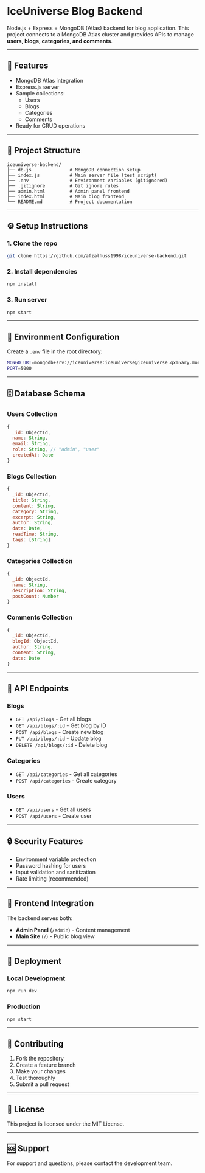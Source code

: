 # IceUniverse Blog Backend

Node.js + Express + MongoDB (Atlas) backend for blog application.
This project connects to a MongoDB Atlas cluster and provides APIs to manage **users, blogs, categories, and comments**.

---

## 🚀 Features
- MongoDB Atlas integration
- Express.js server
- Sample collections:
  - Users
  - Blogs
  - Categories
  - Comments
- Ready for CRUD operations

---

## 📂 Project Structure

```
iceuniverse-backend/
├── db.js              # MongoDB connection setup
├── index.js           # Main server file (test script)
├── .env               # Environment variables (gitignored)
├── .gitignore         # Git ignore rules
├── admin.html         # Admin panel frontend
├── index.html         # Main blog frontend
└── README.md          # Project documentation
```

---

## ⚙️ Setup Instructions

### 1. Clone the repo
```bash
git clone https://github.com/afzalhuss1998/iceuniverse-backend.git
```

### 2. Install dependencies
```bash
npm install
```

### 3. Run server
```bash
npm start
```

---

## 🔧 Environment Configuration

Create a `.env` file in the root directory:

```bash
MONGO_URI=mongodb+srv://iceuniverse:iceuniverse@iceuniverse.qxm5ary.mongodb.net/iceuniverse?retryWrites=true&w=majority&appName=iceuniverse
PORT=5000
```

---

## 🗄️ Database Schema

### Users Collection
```javascript
{
  _id: ObjectId,
  name: String,
  email: String,
  role: String, // "admin", "user"
  createdAt: Date
}
```

### Blogs Collection
```javascript
{
  _id: ObjectId,
  title: String,
  content: String,
  category: String,
  excerpt: String,
  author: String,
  date: Date,
  readTime: String,
  tags: [String]
}
```

### Categories Collection
```javascript
{
  _id: ObjectId,
  name: String,
  description: String,
  postCount: Number
}
```

### Comments Collection
```javascript
{
  _id: ObjectId,
  blogId: ObjectId,
  author: String,
  content: String,
  date: Date
}
```

---

## 🚀 API Endpoints

### Blogs
- `GET /api/blogs` - Get all blogs
- `GET /api/blogs/:id` - Get blog by ID
- `POST /api/blogs` - Create new blog
- `PUT /api/blogs/:id` - Update blog
- `DELETE /api/blogs/:id` - Delete blog

### Categories
- `GET /api/categories` - Get all categories
- `POST /api/categories` - Create category

### Users
- `GET /api/users` - Get all users
- `POST /api/users` - Create user

---

## 🔒 Security Features

- Environment variable protection
- Password hashing for users
- Input validation and sanitization
- Rate limiting (recommended)

---

## 📱 Frontend Integration

The backend serves both:
- **Admin Panel** (`/admin`) - Content management
- **Main Site** (`/`) - Public blog view

---

## 🚀 Deployment

### Local Development
```bash
npm run dev
```

### Production
```bash
npm start
```

---

## 🤝 Contributing

1. Fork the repository
2. Create a feature branch
3. Make your changes
4. Test thoroughly
5. Submit a pull request

---

## 📄 License

This project is licensed under the MIT License.

---

## 🆘 Support

For support and questions, please contact the development team.
